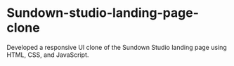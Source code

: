 # Sundown-studio-landing-page-clone
Developed a responsive UI clone of the Sundown Studio landing page using HTML, CSS, and JavaScript.
